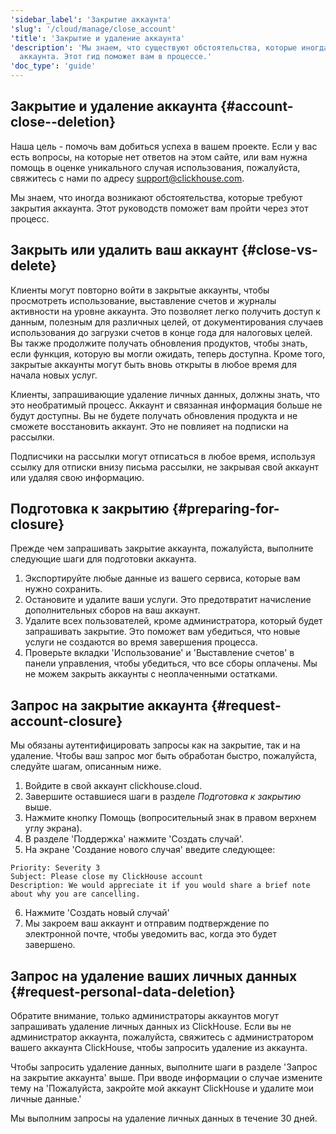 ```yaml
---
'sidebar_label': 'Закрытие аккаунта'
'slug': '/cloud/manage/close_account'
'title': 'Закрытие и удаление аккаунта'
'description': 'Мы знаем, что существуют обстоятельства, которые иногда требуют закрытия
  аккаунта. Этот гид поможет вам в процессе.'
'doc_type': 'guide'
---
```

## Закрытие и удаление аккаунта {#account-close--deletion}

Наша цель - помочь вам добиться успеха в вашем проекте. Если у вас есть вопросы, на которые нет ответов на этом сайте, или вам нужна помощь в оценке уникального случая использования, пожалуйста, свяжитесь с нами по адресу [support@clickhouse.com](mailto:support@clickhouse.com).

Мы знаем, что иногда возникают обстоятельства, которые требуют закрытия аккаунта. Этот руководств поможет вам пройти через этот процесс.

## Закрыть или удалить ваш аккаунт {#close-vs-delete}
Клиенты могут повторно войти в закрытые аккаунты, чтобы просмотреть использование, выставление счетов и журналы активности на уровне аккаунта. Это позволяет легко получить доступ к данным, полезным для различных целей, от документирования случаев использования до загрузки счетов в конце года для налоговых целей. Вы также продолжите получать обновления продуктов, чтобы знать, если функция, которую вы могли ожидать, теперь доступна. Кроме того, закрытые аккаунты могут быть вновь открыты в любое время для начала новых услуг.

Клиенты, запрашивающие удаление личных данных, должны знать, что это необратимый процесс. Аккаунт и связанная информация больше не будут доступны. Вы не будете получать обновления продукта и не сможете восстановить аккаунт. Это не повлияет на подписки на рассылки.

Подписчики на рассылки могут отписаться в любое время, используя ссылку для отписки внизу письма рассылки, не закрывая свой аккаунт или удаляя свою информацию.

## Подготовка к закрытию {#preparing-for-closure}

Прежде чем запрашивать закрытие аккаунта, пожалуйста, выполните следующие шаги для подготовки аккаунта.
1. Экспортируйте любые данные из вашего сервиса, которые вам нужно сохранить.
2. Остановите и удалите ваши услуги. Это предотвратит начисление дополнительных сборов на ваш аккаунт.
3. Удалите всех пользователей, кроме администратора, который будет запрашивать закрытие. Это поможет вам убедиться, что новые услуги не создаются во время завершения процесса.
4. Проверьте вкладки 'Использование' и 'Выставление счетов' в панели управления, чтобы убедиться, что все сборы оплачены. Мы не можем закрыть аккаунты с неоплаченными остатками.

## Запрос на закрытие аккаунта {#request-account-closure}

Мы обязаны аутентифицировать запросы как на закрытие, так и на удаление. Чтобы ваш запрос мог быть обработан быстро, пожалуйста, следуйте шагам, описанным ниже.
1. Войдите в свой аккаунт clickhouse.cloud.
2. Завершите оставшиеся шаги в разделе _Подготовка к закрытию_ выше.
3. Нажмите кнопку Помощь (вопросительный знак в правом верхнем углу экрана).
4. В разделе 'Поддержка' нажмите 'Создать случай'.
5. На экране 'Создание нового случая' введите следующее:

```text
Priority: Severity 3
Subject: Please close my ClickHouse account
Description: We would appreciate it if you would share a brief note about why you are cancelling.
```

6. Нажмите 'Создать новый случай'
7. Мы закроем ваш аккаунт и отправим подтверждение по электронной почте, чтобы уведомить вас, когда это будет завершено.

## Запрос на удаление ваших личных данных {#request-personal-data-deletion}
Обратите внимание, только администраторы аккаунтов могут запрашивать удаление личных данных из ClickHouse. Если вы не администратор аккаунта, пожалуйста, свяжитесь с администратором вашего аккаунта ClickHouse, чтобы запросить удаление из аккаунта.

Чтобы запросить удаление данных, выполните шаги в разделе 'Запрос на закрытие аккаунта' выше. При вводе информации о случае измените тему на 'Пожалуйста, закройте мой аккаунт ClickHouse и удалите мои личные данные.'

Мы выполним запросы на удаление личных данных в течение 30 дней.
